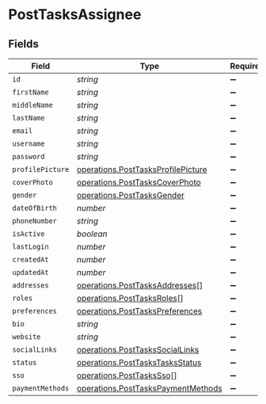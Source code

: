 # PostTasksAssignee


## Fields

| Field                                                                                    | Type                                                                                     | Required                                                                                 | Description                                                                              |
| ---------------------------------------------------------------------------------------- | ---------------------------------------------------------------------------------------- | ---------------------------------------------------------------------------------------- | ---------------------------------------------------------------------------------------- |
| `id`                                                                                     | *string*                                                                                 | :heavy_minus_sign:                                                                       | N/A                                                                                      |
| `firstName`                                                                              | *string*                                                                                 | :heavy_minus_sign:                                                                       | N/A                                                                                      |
| `middleName`                                                                             | *string*                                                                                 | :heavy_minus_sign:                                                                       | N/A                                                                                      |
| `lastName`                                                                               | *string*                                                                                 | :heavy_minus_sign:                                                                       | N/A                                                                                      |
| `email`                                                                                  | *string*                                                                                 | :heavy_minus_sign:                                                                       | N/A                                                                                      |
| `username`                                                                               | *string*                                                                                 | :heavy_minus_sign:                                                                       | N/A                                                                                      |
| `password`                                                                               | *string*                                                                                 | :heavy_minus_sign:                                                                       | N/A                                                                                      |
| `profilePicture`                                                                         | [operations.PostTasksProfilePicture](../../models/operations/posttasksprofilepicture.md) | :heavy_minus_sign:                                                                       | N/A                                                                                      |
| `coverPhoto`                                                                             | [operations.PostTasksCoverPhoto](../../models/operations/posttaskscoverphoto.md)         | :heavy_minus_sign:                                                                       | N/A                                                                                      |
| `gender`                                                                                 | [operations.PostTasksGender](../../models/operations/posttasksgender.md)                 | :heavy_minus_sign:                                                                       | N/A                                                                                      |
| `dateOfBirth`                                                                            | *number*                                                                                 | :heavy_minus_sign:                                                                       | N/A                                                                                      |
| `phoneNumber`                                                                            | *string*                                                                                 | :heavy_minus_sign:                                                                       | N/A                                                                                      |
| `isActive`                                                                               | *boolean*                                                                                | :heavy_minus_sign:                                                                       | N/A                                                                                      |
| `lastLogin`                                                                              | *number*                                                                                 | :heavy_minus_sign:                                                                       | N/A                                                                                      |
| `createdAt`                                                                              | *number*                                                                                 | :heavy_minus_sign:                                                                       | N/A                                                                                      |
| `updatedAt`                                                                              | *number*                                                                                 | :heavy_minus_sign:                                                                       | N/A                                                                                      |
| `addresses`                                                                              | [operations.PostTasksAddresses](../../models/operations/posttasksaddresses.md)[]         | :heavy_minus_sign:                                                                       | N/A                                                                                      |
| `roles`                                                                                  | [operations.PostTasksRoles](../../models/operations/posttasksroles.md)[]                 | :heavy_minus_sign:                                                                       | N/A                                                                                      |
| `preferences`                                                                            | [operations.PostTasksPreferences](../../models/operations/posttaskspreferences.md)       | :heavy_minus_sign:                                                                       | N/A                                                                                      |
| `bio`                                                                                    | *string*                                                                                 | :heavy_minus_sign:                                                                       | N/A                                                                                      |
| `website`                                                                                | *string*                                                                                 | :heavy_minus_sign:                                                                       | N/A                                                                                      |
| `socialLinks`                                                                            | [operations.PostTasksSocialLinks](../../models/operations/posttaskssociallinks.md)       | :heavy_minus_sign:                                                                       | N/A                                                                                      |
| `status`                                                                                 | [operations.PostTasksTasksStatus](../../models/operations/posttaskstasksstatus.md)       | :heavy_minus_sign:                                                                       | N/A                                                                                      |
| `sso`                                                                                    | [operations.PostTasksSso](../../models/operations/posttaskssso.md)[]                     | :heavy_minus_sign:                                                                       | N/A                                                                                      |
| `paymentMethods`                                                                         | [operations.PostTasksPaymentMethods](../../models/operations/posttaskspaymentmethods.md) | :heavy_minus_sign:                                                                       | N/A                                                                                      |